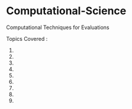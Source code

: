 # Computational-Science

Computational Techniques for Evaluations

Topics Covered : 

1. 
2. 
3. 
4. 
5. 
6. 
7. 
8. 
9. 
